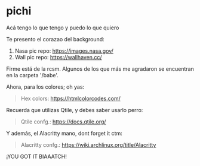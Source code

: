 # pichi

Acá tengo lo que tengo y puedo lo que quiero

Te presento el corazao del background:

  1. Nasa pic repo:     https://images.nasa.gov/
  2. Wall pic repo:     https://wallhaven.cc/

Firme está de la rcsm. Algunos de los que más me agradaron se encuentran en la carpeta '/babe'.


Ahora, para los colores; oh yas:

  > Hex colors:        https://htmlcolorcodes.com/
  

Recuerda que utilizas Qtile, y debes saber usarlo perro:

  > Qtile confg.:      https://docs.qtile.org/


Y además, el Alacritty mano, dont forget it ctm:

  > Alacritty confg.:  https://wiki.archlinux.org/title/Alacritty
  
  
¡YOU GOT IT BIAAATCH!
